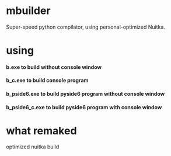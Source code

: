 # mbuilder
Super-speed python compilator, using personal-optimized Nuitka.

# using
#### b.exe to build without console window
#### b_c.exe to build console program
#### b_pside6.exe to build pyside6 program without console window
#### b_pside6_c.exe to build pyside6 program with console window

# what remaked
optimized nuitka build
